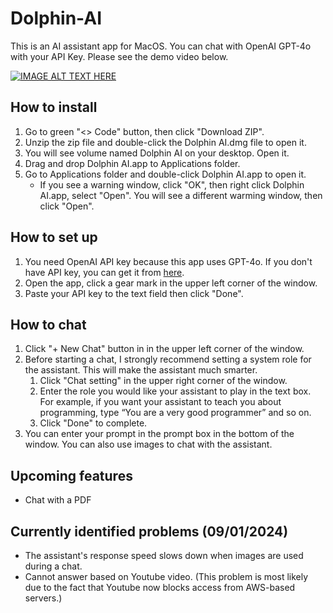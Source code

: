 # Dolphin-AI
This is an AI assistant app for MacOS. You can chat with OpenAI GPT-4o with your API Key. Please see the demo video below. 

[![IMAGE ALT TEXT HERE](https://img.youtube.com/vi/4uMNRiWfJYo/0.jpg)](https://www.youtube.com/watch?v=4uMNRiWfJYo)

## How to install
1. Go to green "<> Code" button, then click "Download ZIP".
2. Unzip the zip file and double-click the Dolphin AI.dmg file to open it.
3. You will see volume named Dolphin AI on your desktop. Open it.
4. Drag and drop Dolphin AI.app to Applications folder.
5. Go to Applications folder and double-click Dolphin AI.app to open it.
    - If you see a warning window, click "OK", then right click Dolphin AI.app, select "Open". You will see a different warming window, then click "Open".


## How to set up
1. You need OpenAI API key because this app uses GPT-4o. If you don't have API key, you can get it from [here](https://openai.com/index/openai-api/).
2. Open the app, click a gear mark in the upper left corner of the window.
3. Paste your API key to the text field then click "Done".


## How to chat
1. Click "+ New Chat" button in in the upper left corner of the window.
2. Before starting a chat, I strongly recommend setting a system role for the assistant. This will make the assistant much smarter.
   1. Click "Chat setting" in the upper right corner of the window.
   2. Enter the role you would like your assistant to play in the text box. For example, if you want your assistant to teach you about programming, type “You are a very good programmer” and so on.
   3. Click "Done" to complete.
4. You can enter your prompt in the prompt box in the bottom of the window. You can also use images to chat with the assistant.


## Upcoming features
- Chat with a PDF

## Currently identified problems (09/01/2024)
- The assistant's response speed slows down when images are used during a chat.
- Cannot answer based on Youtube video. (This problem is most likely due to the fact that Youtube now blocks access from AWS-based servers.)

